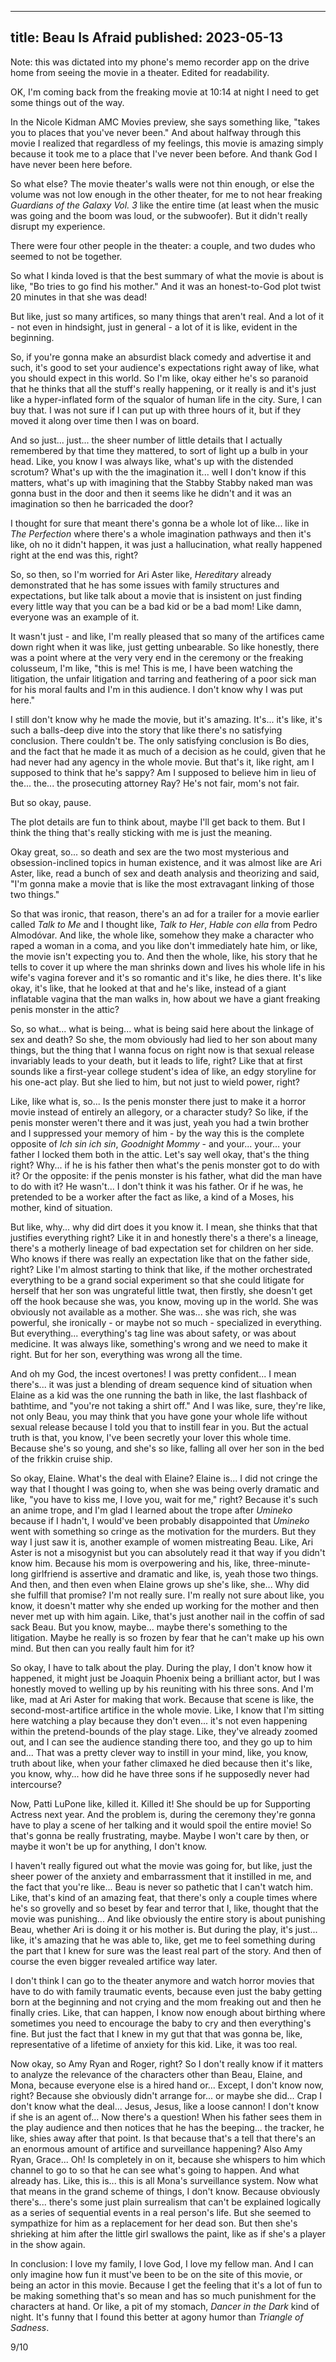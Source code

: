 ----
title: Beau Is Afraid
published: 2023-05-13
----

Note: this was dictated into my phone's memo recorder app on the drive home from seeing the movie in a theater. Edited for readability.

OK, I'm coming back from the freaking movie at 10:14 at night I need to get some things out of the way.

In the Nicole Kidman AMC Movies preview, she says something like, "takes you to places that you've never been." And about halfway through this movie I realized that regardless of my feelings, this movie is amazing simply because it took me to a place that I've never been before. And thank God I have never been here before.

So what else? The movie theater's walls were not thin enough, or else the volume was not low enough in the other theater, for me to not hear freaking _Guardians of the Galaxy Vol. 3_ like the entire time (at least when the music was going and the boom was loud, or the subwoofer). But it didn't really disrupt my experience.

There were four other people in the theater: a couple, and two dudes who seemed to not be together.

So what I kinda loved is that the best summary of what the movie is about is like, "Bo tries to go find his mother." And it was an honest-to-God plot twist 20 minutes in that she was dead!

But like, just so many artifices, so many things that aren't real. And a lot of it - not even in hindsight, just in general - a lot of it is like, evident in the beginning.

So, if you're gonna make an absurdist black comedy and advertise it and such, it's good to set your audience's expectations right away of like, what you should expect in this world. So I'm like, okay either he's so paranoid that he thinks that all the stuff's really happening, or it really is and it's just like a hyper-inflated form of the squalor of human life in the city. Sure, I can buy that. I was not sure if I can put up with three hours of it, but if they moved it along over time then I was on board.

And so just... just... the sheer number of little details that I actually remembered by that time they mattered, to sort of light up a bulb in your head. Like, you know I was always like, what's up with the distended scrotum? What's up with the the imagination it... well I don't know if this matters, what's up with imagining that the Stabby Stabby naked man was gonna bust in the door and then it seems like he didn't and it was an imagination so then he barricaded the door?

I thought for sure that meant there's gonna be a whole lot of like... like in _The Perfection_ where there's a whole imagination pathways and then it's like, oh no it didn't happen, it was just a hallucination, what really happened right at the end was this, right?

So, so then, so I'm worried for Ari Aster like, _Hereditary_ already demonstrated that he has some issues with family structures and expectations, but like talk about a movie that is insistent on just finding every little way that you can be a bad kid or be a bad mom! Like damn, everyone was an example of it.

It wasn't just - and like, I'm really pleased that so many of the artifices came down right when it was like, just getting unbearable. So like honestly, there was a point where at the very very end in the ceremony or the freaking colusseum, I'm like, "this is me! This is me, I have been watching the litigation, the unfair litigation and tarring and feathering of a poor sick man for his moral faults and I'm in this audience. I don't know why I was put here."

I still don't know why he made the movie, but it's amazing. It's... it's like, it's such a balls-deep dive into the story that like there's no satisfying conclusion. There couldn't be. The only satisfying conclusion is Bo dies, and the fact that he made it as much of a decision as he could, given that he had never had any agency in the whole movie. But that's it, like right, am I supposed to think that he's sappy? Am I supposed to believe him in lieu of the... the... the prosecuting attorney Ray? He's not fair, mom's not fair.

But so okay, pause.

The plot details are fun to think about, maybe I'll get back to them. But I think the thing that's really sticking with me is just the meaning.

Okay great, so... so death and sex are the two most mysterious and obsession-inclined topics in human existence, and it was almost like are Ari Aster, like, read a bunch of sex and death analysis and theorizing and said, "I'm gonna make a movie that is like the most extravagant linking of those two things."

So that was ironic, that reason, there's an ad for a trailer for a movie earlier called _Talk to Me_ and I thought like, _Talk to Her_, _Hable con ella_ from Pedro Almodóvar. And like, the whole like, somehow they make a character who raped a woman in a coma, and you like don't immediately hate him, or like, the movie isn't expecting you to. And then the whole, like, his story that he tells to cover it up where the man shrinks down and lives his whole life in his wife's vagina forever and it's so romantic and it's like, he dies there. It's like okay, it's like, that he looked at that and he's like, instead of a giant inflatable vagina that the man walks in, how about we have a giant freaking penis monster in the attic?

So, so what... what is being... what is being said here about the linkage of sex and death? So she, the mom obviously had lied to her son about many things, but the thing that I wanna focus on right now is that sexual release invariably leads to your death, but it leads to life, right? Like that at first sounds like a first-year college student's idea of like, an edgy storyline for his one-act play. But she lied to him, but not just to wield power, right?

Like, like what is, so... Is the penis monster there just to make it a horror movie instead of entirely an allegory, or a character study? So like, if the penis monster weren't there and it was just, yeah you had a twin brother and I suppressed your memory of him - by the way this is the complete opposite of _Ich sin ich sin_, _Goodnight Mommy_ - and your... your... your father I locked them both in the attic. Let's say well okay, that's the thing right? Why... if he is his father then what's the penis monster got to do with it? Or the opposite: if the penis monster is his father, what did the man have to do with it? He wasn't... I don't think it was his father. Or if he was, he pretended to be a worker after the fact as like, a kind of a Moses, his mother, kind of situation.


But like, why... why did dirt does it you know it. I mean, she thinks that that justifies everything right? Like it in and honestly there's a there's a lineage, there's a motherly lineage of bad expectation set for children on her side. Who knows if there was really an expectation like that on the father side, right? Like I'm almost starting to think that like, if the mother orchestrated everything to be a grand social experiment so that she could litigate for herself that her son was ungrateful little twat, then firstly, she doesn't get off the hook because she was, you know, moving up in the world. She was obviously not available as a mother. She was... she was rich, she was powerful, she ironically - or maybe not so much - specialized in everything. But everything... everything's tag line was about safety, or was about medicine. It was always like, something's wrong and we need to make it right. But for her son, everything was wrong all the time.

And oh my God, the incest overtones! I was pretty confident... I mean there's... it was just a blending of dream sequence kind of situation when Elaine as a kid was the one running the bath in like, the last flashback of bathtime, and "you're not taking a shirt off." And I was like, sure, they're like, not only Beau, you may think that you have gone your whole life without sexual release because I told you that to instill fear in you. But the actual truth is that, you know, I've been secretly your lover this whole time. Because she's so young, and she's so like, falling all over her son in the bed of the frikkin cruise ship.

So okay, Elaine. What's the deal with Elaine? Elaine is... I did not cringe the way that I thought I was going to, when she was being overly dramatic and like, "you have to kiss me, I love you, wait for me," right? Because it's such an anime trope, and I'm glad I learned about the trope after _Umineko_ because if I hadn't, I would've been probably disappointed that _Umineko_ went with something so cringe as the motivation for the murders. But they way I just saw it is, another example of women mistreating Beau. Like, Ari Aster is not a misogynist but you can absolutely read it that way if you didn't know him. Because his mom is overpowering and his, like, three-minute-long girlfriend is assertive and dramatic and like, is, yeah those two things. And then, and then even when Elaine grows up she's like, she... Why did she fulfill that promise? I'm not really sure. I'm really not sure about like, you know, it doesn't matter why she ended up working for the mother and then never met up with him again. Like, that's just another nail in the coffin of sad sack Beau. But you know, maybe... maybe there's something to the litigation. Maybe he really is so frozen by fear that he can't make up his own mind. But then can you really fault him for it?

So okay, I have to talk about the play. During the play, I don't know how it happened, it might just be Joaquin Phoenix being a brilliant actor, but I was honestly moved to welling up by his reuniting with his three sons. And I'm like, mad at Ari Aster for making that work. Because that scene is like, the second-most-artifice artifice in the whole movie. Like, I know that I'm sitting here watching a play because they don't even... it's not even happening within the pretend-bounds of the play stage. Like, they've already zoomed out, and I can see the audience standing there too, and they go up to him and... That was a pretty clever way to instill in your mind, like, you know, truth about like, when your father climaxed he died because then it's like, you know, why... how did he have three sons if he supposedly never had intercourse?

Now, Patti LuPone like, killed it. Killed it! She should be up for Supporting Actress next year. And the problem is, during the ceremony they're gonna have to play a scene of her talking and it would spoil the entire movie! So that's gonna be really frustrating, maybe. Maybe I won't care by then, or maybe it won't be up for anything, I don't know.

I haven't really figured out what the movie was going for, but like, just the sheer power of the anxiety and embarrassment that it instilled in me, and the fact that you're like... Beau is never so pathetic that I can't watch him. Like, that's kind of an amazing feat, that there's only a couple times where he's so grovelly and so beset by fear and terror that I, like, thought that the movie was punishing... And like obviously the entire story is about punishing Beau, whether Ari is doing it or his mother is. But during the play, it's just... like, it's amazing that he was able to, like, get me to feel something during the part that I knew for sure was the least real part of the story. And then of course the even bigger revealed artifice way later.

I don't think I can go to the theater anymore and watch horror movies that have to do with family traumatic events, because even just the baby getting born at the beginning and not crying and the mom freaking out and then he finally cries. Like, that can happen, I know now enough about birthing where sometimes you need to encourage the baby to cry and then everything's fine. But just the fact that I knew in my gut that that was gonna be, like, representative of a lifetime of anxiety for this kid. Like, it was too real.

Now okay, so Amy Ryan and Roger, right? So I don't really know if it matters to analyze the relevance of the characters other than Beau, Elaine, and Mona, because everyone else is a hired hand or... Except, I don't know now, right? Because she obviously didn't arrange for... or maybe she did... Crap I don't know what the deal... Jesus, Jesus, like a loose cannon! I don't know if she is an agent of... Now there's a question! When his father sees them in the play audience and then notices that he has the beeping... the tracker, he like, shies away after that point. Is that because that's a tell that there's an an enormous amount of artifice and surveillance happening? Also Amy Ryan, Grace... Oh! Is completely in on it, because she whispers to him which channel to go to so that he can see what's going to happen. And what already has. Like, this is... this is all Mona's surveillance system. Now what that means in the grand scheme of things, I don't know. Because obviously there's... there's some just plain surrealism that can't be explained logically as a series of sequential events in a real person's life. But she seemed to sympathize for him as a replacement for her dead son. But then she's shrieking at him after the little girl swallows the paint, like as if she's a player in the show again.

In conclusion: I love my family, I love God, I love my fellow man. And I can only imagine how fun it must've been to be on the site of this movie, or being an actor in this movie. Because I get the feeling that it's a lot of fun to be making something that's so mean and has so much punishment for the characters at hand. Or like, a pit of my stomach, _Dancer in the Dark_ kind of night. It's funny that I found this better at agony humor than _Triangle of Sadness_.

9/10


